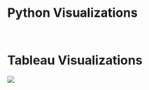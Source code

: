 
<h1 class="section-front-header-module__title">Python Visualizations</h1>


<br />
<h1 class="section-front-header-module__title">Tableau Visualizations</h1>  
  <body>
  <div class='tableauPlaceholder' id='viz1552855890012' style='position: center'><noscript><a href='#'><img alt=' ' src='https:&#47;&#47;public.tableau.com&#47;static&#47;images&#47;Fu&#47;FuturesTrend&#47;YieldSearch&#47;1_rss.png' style='border: none' /></a></noscript><object class='tableauViz'  style='display:none;'><param name='host_url' value='https%3A%2F%2Fpublic.tableau.com%2F' /> <param name='embed_code_version' value='3' /> <param name='site_root' value='' /><param name='name' value='FuturesTrend&#47;YieldSearch' /><param name='tabs' value='no' /><param name='toolbar' value='yes' /><param name='static_image' value='https:&#47;&#47;public.tableau.com&#47;static&#47;images&#47;Fu&#47;FuturesTrend&#47;YieldSearch&#47;1.png' /> <param name='animate_transition' value='yes' /><param name='display_static_image' value='yes' /><param name='display_spinner' value='yes' /><param name='display_overlay' value='yes' /><param name='display_count' value='yes' /><param name='filter' value='publish=yes' /></object></div>
  <script type='text/javascript'>var divElement = document.getElementById('viz1552855890012');var vizElement =divElement.getElementsByTagName('object')[0];vizElement.style.width='100%';vizElement.style.height='991px';var scriptElement =document.createElement('script');scriptElement.src = 'https://public.tableau.com/javascripts/api/viz_v1.js'; vizElement.parentNode.insertBefore(scriptElement, vizElement);
  </script>
</body>
